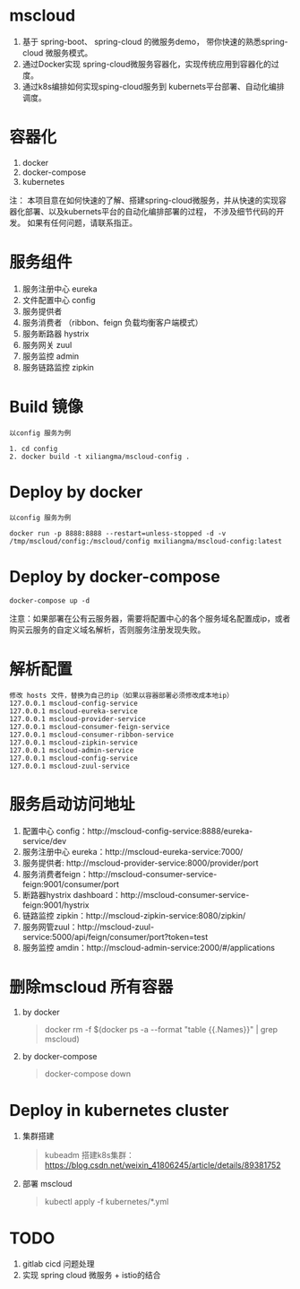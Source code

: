 # mscloud
1. 基于 spring-boot、 spring-cloud 的微服务demo， 带你快速的熟悉spring-cloud 微服务模式。
2. 通过Docker实现 spring-cloud微服务容器化，实现传统应用到容器化的过度。
3. 通过k8s编排如何实现sping-cloud服务到 kubernets平台部署、自动化编排调度。

# 容器化
 1. docker
 2. docker-compose
 3. kubernetes
 
注：
本项目意在如何快速的了解、搭建spring-cloud微服务，并从快速的实现容器化部署、以及kubernets平台的自动化编排部署的过程， 不涉及细节代码的开发。
如果有任何问题，请联系指正。


# 服务组件
 1. 服务注册中心 eureka
 2. 文件配置中心 config
 3. 服务提供者
 4. 服务消费者 （ribbon、feign 负载均衡客户端模式）
 5. 服务断路器 hystrix
 6. 服务网关 zuul
 7. 服务监控 admin
 8. 服务链路监控 zipkin


# Build 镜像
    以config 服务为例
    
    1. cd config
    2. docker build -t xiliangma/mscloud-config .

   
# Deploy by docker
    以config 服务为例
    
    docker run -p 8888:8888 --restart=unless-stopped -d -v /tmp/mscloud/config:/mscloud/config mxiliangma/mscloud-config:latest
    
    
# Deploy by docker-compose 
    docker-compose up -d
    
   注意：如果部署在公有云服务器，需要将配置中心的各个服务域名配置成ip，或者购买云服务的自定义域名解析，否则服务注册发现失败。
 

# 解析配置
    修改 hosts 文件，替换为自己的ip（如果以容器部署必须修改成本地ip）
    127.0.0.1 mscloud-config-service
    127.0.0.1 mscloud-eureka-service
    127.0.0.1 mscloud-provider-service
    127.0.0.1 mscloud-consumer-feign-service
    127.0.0.1 mscloud-consumer-ribbon-service
    127.0.0.1 mscloud-zipkin-service
    127.0.0.1 mscloud-admin-service
    127.0.0.1 mscloud-config-service
    127.0.0.1 mscloud-zuul-service
  
  
# 服务启动访问地址
 1. 配置中心 config：http://mscloud-config-service:8888/eureka-service/dev
 2. 服务注册中心 eureka：http://mscloud-eureka-service:7000/
 3. 服务提供者: http://mscloud-provider-service:8000/provider/port
 4. 服务消费者feign：http://mscloud-consumer-service-feign:9001/consumer/port
 5. 断路器hystrix dashboard：http://mscloud-consumer-service-feign:9001/hystrix
 6. 链路监控 zipkin：http://mscloud-zipkin-service:8080/zipkin/
 7. 服务网管zuul：http://mscloud-zuul-service:5000/api/feign/consumer/port?token=test
 8. 服务监控 amdin：http://mscloud-admin-service:2000/#/applications
 
 
# 删除mscloud 所有容器
 1. by docker 
    > docker rm -f $(docker ps  -a --format "table {{.Names}}" | grep mscloud)
    
 2. by docker-compose
    > docker-compose down

# Deploy in kubernetes cluster 
  1. 集群搭建
     > kubeadm 搭建k8s集群： https://blog.csdn.net/weixin_41806245/article/details/89381752
  2. 部署 mscloud
     > kubectl apply -f kubernetes/*.yml
 

 # TODO
 1. gitlab cicd 问题处理
 2. 实现 spring cloud 微服务 + istio的结合
 
 
